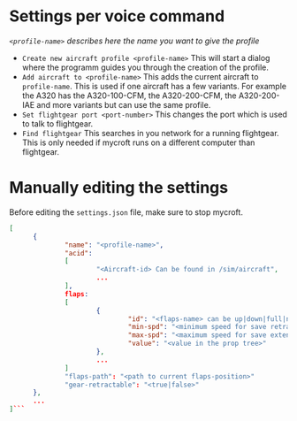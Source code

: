 # Settings per voice command
_`<profile-name>` describes here the name you want to give the profile_

* `Create new aircraft profile <profile-name>` This will start a dialog where the programm guides you through the creation of the profile.
* `Add aircraft to <profile-name>` This adds the current aircraft to `profile-name`. This is used if one aircraft has a few variants. For example the A320 has the A320-100-CFM, the A320-200-CFM, the A320-200-IAE and more variants but can use the same profile.
* `Set flightgear port <port-number>` This changes the port which is used to talk to flightgear.
* `Find flightgear` This searches in you network for a running flightgear. This is only needed if mycroft runs on a different computer than flightgear.

# Manually editing the settings
Before editing the `settings.json` file, make sure to stop mycroft.


```json
[
      {
              "name": "<profile-name>",
              "acid":
              [
                      "<Aircraft-id> Can be found in /sim/aircraft",
                      ...
              ],
              flaps:
              [
                      {
                              "id": "<flaps-name> can be up|down|full|number",
                              "min-spd": "<minimum speed for save retraction>",
                              "max-spd": "<maximum speed for save extention>",
                              "value": "<value in the prop tree>"
                      },
                      ...
              ]
              "flaps-path": "<path to current flaps-position>"
              "gear-retractable": "<true|false>"
      },
      ...
]```
